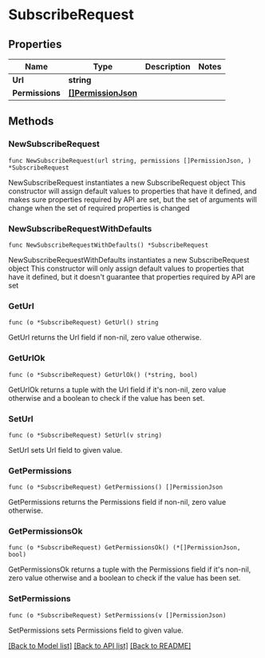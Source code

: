 # SubscribeRequest

## Properties

Name | Type | Description | Notes
------------ | ------------- | ------------- | -------------
**Url** | **string** |  | 
**Permissions** | [**[]PermissionJson**](PermissionJson.md) |  | 

## Methods

### NewSubscribeRequest

`func NewSubscribeRequest(url string, permissions []PermissionJson, ) *SubscribeRequest`

NewSubscribeRequest instantiates a new SubscribeRequest object
This constructor will assign default values to properties that have it defined,
and makes sure properties required by API are set, but the set of arguments
will change when the set of required properties is changed

### NewSubscribeRequestWithDefaults

`func NewSubscribeRequestWithDefaults() *SubscribeRequest`

NewSubscribeRequestWithDefaults instantiates a new SubscribeRequest object
This constructor will only assign default values to properties that have it defined,
but it doesn't guarantee that properties required by API are set

### GetUrl

`func (o *SubscribeRequest) GetUrl() string`

GetUrl returns the Url field if non-nil, zero value otherwise.

### GetUrlOk

`func (o *SubscribeRequest) GetUrlOk() (*string, bool)`

GetUrlOk returns a tuple with the Url field if it's non-nil, zero value otherwise
and a boolean to check if the value has been set.

### SetUrl

`func (o *SubscribeRequest) SetUrl(v string)`

SetUrl sets Url field to given value.


### GetPermissions

`func (o *SubscribeRequest) GetPermissions() []PermissionJson`

GetPermissions returns the Permissions field if non-nil, zero value otherwise.

### GetPermissionsOk

`func (o *SubscribeRequest) GetPermissionsOk() (*[]PermissionJson, bool)`

GetPermissionsOk returns a tuple with the Permissions field if it's non-nil, zero value otherwise
and a boolean to check if the value has been set.

### SetPermissions

`func (o *SubscribeRequest) SetPermissions(v []PermissionJson)`

SetPermissions sets Permissions field to given value.



[[Back to Model list]](../README.md#documentation-for-models) [[Back to API list]](../README.md#documentation-for-api-endpoints) [[Back to README]](../README.md)


